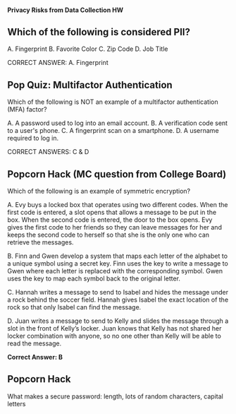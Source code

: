 #### Privacy Risks from Data Collection HW


## Which of the following is considered PII?


A. Fingerprint
B. Favorite Color
C. Zip Code
D. Job Title

CORRECT ANSWER: A. Fingerprint


## Pop Quiz: Multifactor Authentication


Which of the following is NOT an example of a multifactor authentication (MFA) factor?

A. A password used to log into an email account.
B. A verification code sent to a user's phone.
C. A fingerprint scan on a smartphone.
D. A username required to log in.


CORRECT ANSWERS: C & D


## Popcorn Hack (MC question from College Board)


Which of the following is an example of symmetric encryption?



A. Evy buys a locked box that operates using two different codes. When the first code is entered, a slot opens that allows a message to be put in the box. When the second code is entered, the door to the box opens. Evy gives the first code to her friends so they can leave messages for her and keeps the second code to herself so that she is the only one who can retrieve the messages.

B. Finn and Gwen develop a system that maps each letter of the alphabet to a unique symbol using a secret key. Finn uses the key to write a message to Gwen where each letter is replaced with the corresponding symbol. Gwen uses the key to map each symbol back to the original letter.

C. Hannah writes a message to send to Isabel and hides the message under a rock behind the soccer field. Hannah gives Isabel the exact location of the rock so that only Isabel can find the message.

D. Juan writes a message to send to Kelly and slides the message through a slot in the front of Kelly’s locker. Juan knows that Kelly has not shared her locker combination with anyone, so no one other than Kelly will be able to read the message.


**Correct Answer: B**


## Popcorn Hack

What makes a secure password: length, lots of random characters, capital letters